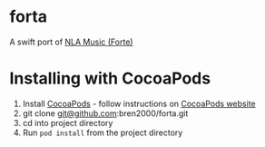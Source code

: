 # forta

A swift port of [NLA Music (Forte)](https://github.com/nla/nla-music)

# Installing with CocoaPods

1. Install [CocoaPods](https://github.com/cocoapods/cocoapods) - follow instructions on [CocoaPods website](http://cocoapods.org)
2. git clone git@github.com:bren2000/forta.git
3. cd into project directory 
4. Run `pod install` from the project directory
